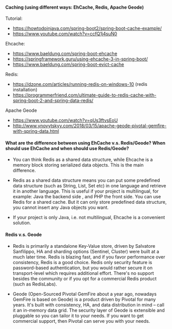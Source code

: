 #### **Caching (using different ways: EhCache, Redis, Apache Geode)**

Tutorial:
- https://howtodoinjava.com/spring-boot2/spring-boot-cache-example/
- https://www.youtube.com/watch?v=ccfQ1j4suN0

Ehcache:

- https://www.baeldung.com/spring-boot-ehcache
- https://springframework.guru/using-ehcache-3-in-spring-boot/
- https://www.baeldung.com/spring-boot-evict-cache

Redis:

- https://dzone.com/articles/running-redis-on-windows-10 (redis installation)
- https://programmerfriend.com/ultimate-guide-to-redis-cache-with-spring-boot-2-and-spring-data-redis/

Apache Geode
- https://www.youtube.com/watch?v=qUs3ftvsEoU
- http://www.ynovytskyy.com/2018/03/15/apache-geode-pivotal-gemfire-with-spring-data.html

#### **What are the difference between using EhCache v.s. Redis/Geode? When should use EhCache and when should use Redis/Geode?**

 
- You can think Redis as a shared data structure, while Ehcache is a memory block storing serialized data objects. This is the main difference.

- Redis as a shared data structure means you can put some predefined data structure (such as String, List, Set etc) in one language and retrieve it in another language. This is useful if your project is multilingual, for example: Java the backend side , and PHP the front side. You can use Redis for a shared cache. But it can only store predefined data structure, you cannot insert any Java objects you want.

- If your project is only Java, i.e. not multilingual, Ehcache is a convenient solution.

#### **Redis v.s. Geode**

- Redis is primarily a standalone Key-Value store, driven by Salvatore Sanfilippo, HA and sharding options (Sentinel, Cluster) were built at a much later time. Redis is blazing fast, and if you favor performance over consistency, Redis is a good choice. Redis only security feature is password-based authentication, but you would rather secure it on transport-level which requires additional effort. There's no support besides the community or if you opt for a commercial Redis product (such as RedisLabs).

- Geode (Open-Sourced Pivotal GemFire about a year ago, nowadays GemFire is based on Geode) is a product driven by Pivotal for many years. It's built with consistency, HA, and data distribution in mind – call it an in-memory data grid. The security layer of Geode is extensible and pluggable so you can tailor it to your needs. If you want to get commercial support, then Pivotal can serve you with your needs.